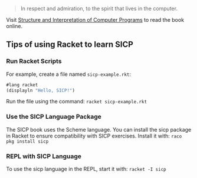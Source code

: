 > In respect and admiration, to the spirit that lives in the computer.

Visit [Structure and Interpretation of Computer Programs](https://sarabander.github.io/sicp) to read the book online.

## Tips of using Racket to learn SICP

### Run Racket Scripts

For example, create a file named `sicp-example.rkt`:

```scheme
#lang racket
(displayln "Hello, SICP!")
```

Run the file using the command: `racket sicp-example.rkt`

### Use the SICP Language Package

The SICP book uses the Scheme language. You can install the sicp package in Racket to ensure compatibility with SICP exercises. Install it with: `raco pkg install sicp`

### REPL with SICP Language

To use the sicp language in the REPL, start it with: `racket -I sicp`
